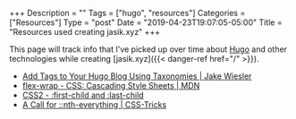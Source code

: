 +++
Description = ""
Tags = ["hugo", "resources"]
Categories = ["Resources"]
Type = "post"
Date = "2019-04-23T19:07:05-05:00"
Title = "Resources used creating jasik.xyz"
+++

This page will track info that I've picked up over time about [Hugo](https://gohugo.io)
and other technologies while creating [jasik.xyz]({{< danger-ref href="/" >}}).

- [Add Tags to Your Hugo Blog Using Taxonomies | Jake Wiesler](https://www.jakewiesler.com/blog/hugo-taxonomies/)
- [flex-wrap - CSS: Cascading Style Sheets | MDN](https://developer.mozilla.org/en-US/docs/Web/CSS/flex-wrap)
- [CSS2 - :first-child and :last-child](https://quirksmode.org/css/selectors/firstchild.html)
- [A Call for ::nth-everything | CSS-Tricks](https://css-tricks.com/a-call-for-nth-everything/)
